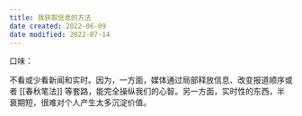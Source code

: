 ```yaml
---
title: 我获取信息的方法
date created: 2022-06-09
date modified: 2022-07-14
---
```


口味：

不看或少看新闻和实时。因为，一方面，媒体通过局部释放信息、改变报道顺序或者 [[春秋笔法]] 等套路，能完全操纵我们的心智。另一方面，实时性的东西，半衰期短，很难对个人产生太多沉淀价值。
